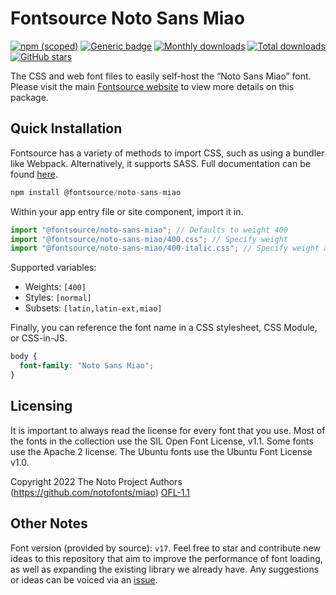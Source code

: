 # Fontsource Noto Sans Miao

[![npm (scoped)](https://img.shields.io/npm/v/@fontsource/noto-sans-miao?color=brightgreen)](https://www.npmjs.com/package/@fontsource/noto-sans-miao) [![Generic badge](https://img.shields.io/badge/fontsource-passing-brightgreen)](https://github.com/fontsource/fontsource) [![Monthly downloads](https://badgen.net/npm/dm/@fontsource/noto-sans-miao)](https://github.com/fontsource/fontsource) [![Total downloads](https://badgen.net/npm/dt/@fontsource/noto-sans-miao)](https://github.com/fontsource/fontsource) [![GitHub stars](https://img.shields.io/github/stars/fontsource/fontsource.svg?style=social&label=Star)](https://github.com/fontsource/fontsource/stargazers)

The CSS and web font files to easily self-host the “Noto Sans Miao” font. Please visit the main [Fontsource website](https://fontsource.org/fonts/noto-sans-miao) to view more details on this package.

## Quick Installation

Fontsource has a variety of methods to import CSS, such as using a bundler like Webpack. Alternatively, it supports SASS. Full documentation can be found [here](https://fontsource.org/docs/getting-started/introduction).

```javascript
npm install @fontsource/noto-sans-miao
```

Within your app entry file or site component, import it in.

```javascript
import "@fontsource/noto-sans-miao"; // Defaults to weight 400
import "@fontsource/noto-sans-miao/400.css"; // Specify weight
import "@fontsource/noto-sans-miao/400-italic.css"; // Specify weight and style

```

Supported variables:
- Weights: `[400]`
- Styles: `[normal]`
- Subsets: `[latin,latin-ext,miao]`

Finally, you can reference the font name in a CSS stylesheet, CSS Module, or CSS-in-JS.

```css
body {
  font-family: "Noto Sans Miao";
}
```

## Licensing
It is important to always read the license for every font that you use.
Most of the fonts in the collection use the SIL Open Font License, v1.1. Some fonts use the Apache 2 license. The Ubuntu fonts use the Ubuntu Font License v1.0.

Copyright 2022 The Noto Project Authors (https://github.com/notofonts/miao)
[OFL-1.1](http://scripts.sil.org/OFL)

## Other Notes
Font version (provided by source): `v17`.
Feel free to star and contribute new ideas to this repository that aim to improve the performance of font loading, as well as expanding the existing library we already have. Any suggestions or ideas can be voiced via an [issue](https://github.com/fontsource/fontsource/issues).